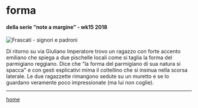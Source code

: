 ﻿﻿
# forma  

#### della serie “note a margine” - wk15 2018  
![](https://drive.google.com/uc?id=11vtMxV8HOe8hZazCxf9I9vs0fDtShvtX "Frascati - signori e padroni") 
<!--- interarete006.png --->  

Di ritorno su via Giuliano Imperatore trovo un ragazzo con forte accento emiliano che spiega a due pischelle locali come si taglia la forma del parmigiano reggiano. Dice che "la forma del parmigiano di sua natura si spacca" e con gesti esplicativi mima il coltellino che si insinua nella scorsa laterale. Le due ragazzette rimangono sedute su un muretto e se lo guardano veramente poco impressionate (ma lui non coglie).  

---  
[home](/interarete.md)